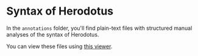 # Syntax of Herodotus


In the `annotations` folder, you'll find plain-text files with structured manual analyses of the syntax of Herodotus.

You can view these files using [this viewer](https://github.com/neelsmith/greeksyntaxviewer).
